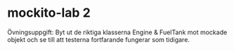 # mockito-lab 2

Övningsuppgift:
Byt ut de riktiga klasserna Engine & FuelTank mot mockade objekt och se till att testerna fortfarande fungerar 
som tidigare.